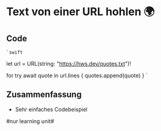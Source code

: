 # Text von einer URL hohlen 🌍

## Code

	`swift
let url = URL(string: "https://hws.dev/quotes.txt")!

for try await quote in url.lines {
quotes.append(quote)
}
	`

## Zusammenfassung

- Sehr einfaches Codebeispiel

#nur learning unit#